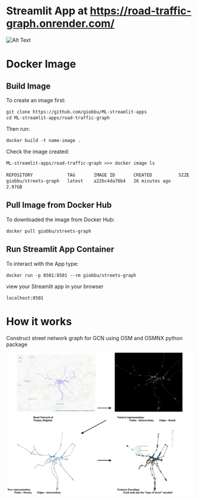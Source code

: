 # Streamlit App at https://road-traffic-graph.onrender.com/
![Alt Text](./graph_streets.gif)

# Docker Image

## Build Image
To create an image first:

```{r}
git clone https://github.com/giobbu/ML-streamlit-apps
cd ML-streamlit-apps/road-traffic-graph 
```

Then run:
```{r}
docker build -t name-image .
```

Check the image created:
```{r}
ML-streamlit-apps/road-traffic-graph >>> docker image ls

REPOSITORY             TAG       IMAGE ID       CREATED          SIZE
giobbu/streets-graph   latest    a22bc4da76b4   26 minutes ago   2.97GB
```

## Pull Image from Docker Hub
To downloaded the image from Docker Hub:
```{r}
docker pull giobbu/streets-graph
```

## Run Streamlit App Container
To interact with the App type:
```{r}
docker run -p 8501:8501 --rm giobbu/streets-graph
```
view your Streamlit app in your browser
```{r}
localhost:8501
```

# How it works

Construct street network graph for GCN using OSM and OSMNX python package

![plot](./summary.png)



